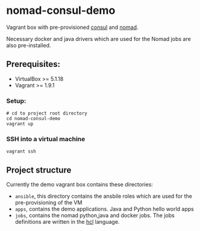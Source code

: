 # nomad-consul-demo

Vagrant box with pre-provisioned [consul](https://www.consul.io/ "Consul Homepage") and [nomad](https://www.nomadproject.io/ "Nomad Homepage").

Necessary docker and java drivers which are used for the Nomad jobs are also pre-installed. 

## Prerequisites:
- VirtualBox >= 5.1.18
- Vagrant >= 1.9.1

### Setup:

```
# cd to project root directory
cd nomad-consul-demo
vagrant up
```

### SSH into a virtual machine
```
vagrant ssh
```

## Project structure

Currently the demo vagrant box contains these directories:

- ```ansible```, this directory contains the ansbile roles which are used for the pre-provisioning of the VM 
- ```apps```, contains the demo applications. Java and Python hello world apps 
- ```jobs```, contains the nomad python,java and docker jobs. The jobs definitions are written in the [hcl](https://github.com/hashicorp/hcl) language.